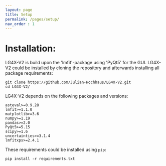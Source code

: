```yaml
---
layout: page
title: Setup
permalink: /pages/setup/
nav_order : 1
---
```



# Installation:

LG4X-V2 is build upon the 'lmfit'-package using 'PyQt5' for the GUI.
LG4X-V2 could be installed by cloning the repository and afterwards installing all package requirements:

```
git clone https://github.com/Julian-Hochhaus/LG4X-V2.git
cd LG4X-V2/
```

LG4X-V2 depends on the following packages and versions:
```
asteval>=0.9.28
lmfit>=1.1.0
matplotlib>=3.6
numpy>=1.19
pandas>=2.0
PyQt5>=5.15
scipy>=1.6
uncertainties>=3.1.4
lmfitxps>=2.4.1
```

These requirements could be installed using ``pip``:
```
pip install -r requirements.txt
```


